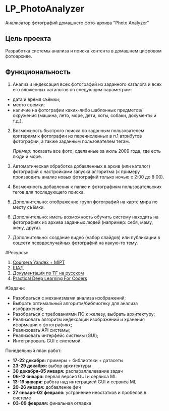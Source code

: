 # LP_PhotoAnalyzer
Анализатор фотографий домашнего фото-архива "Photo Analyzer"

## Цель проекта
Разработка системы анализа и поиска контента в домашнем цифровом фотоархиве.

## Функциональность
1. Анализ и индексация всех фотографий из заданного каталога и всех его вложенных каталогов по следующим параметрам:
- дата и время съёмки;
- место съемки;
- наличие на фотографии каких-либо шаблонных предметов/окружения (машина, лето, море, дети, коты, собаки, документы и т.д.).
2. Возможность быстрого поиска по заданным пользователем критериям к фотографии из перечисленных в п.1 атрибутов фотографии, а также заданным пользователем тегам.

    *Пример:* показать все фото, сделанные за июль 2009 года, где есть люди и море.

3. Автоматическая обработка добавленных в архив (или каталог) фотографий с настройками запуска алгоритма (к примеру производить анализ новых фотографий только ночью с 2:00 до 8:00).
4. Возможность добавления к папке и фотографиям пользовательских тегов для последующего поиска.
5. Дополнительно: отображение групп фотографий на карте мира по месту съёмки.
6. Дополнительно: иметь возможность обучить систему находить на фотографиях из архива заданных людей (например: себя, маму, жену, друга).
7. Дополнительно: создание видео (набор слайдов) или публикации в соцсети псевдослучайных фотографий на какую-то тему.

#Ресурсы:
1. [Coursera Yandex + MIPT](https://www.coursera.org/specializations/machine-learning-data-analysis)
2. [ШАД](https://yandexdataschool.ru/edu-process/courses/machine-learning)
3. [Документация по TF на русском](https://www.asozykin.ru/courses/nnpython)
4. [Practical Deep Learning For Coders](https://course.fast.ai/)

#Задачи:
+ Разобраться с механизмами анализа изображений;
+ Выбрать оптимальный алгоритм/библиотеку для анализа изображений;
+ Разобраться с требованиями ПО к железу, выбрать архитектуру;
+ Реализовать алгоритм индексации изображений и хранения иформации о фотографиях;
+ Реализовать API системы;
+ Реализовать интерфейс системы (GUI);
+ Интегрировать GUI с системой.

Понедельный план работ:
- **17-22 декабря:** примеры + библиотеки + датасеты
- **23-29 декабря:** выбор архитектуры
- **30 декабря-05 января:** распараллелевание задач
- **06-12 января:** первая версия GUI и сервиса ML
- **13-19 января:** работа над интеграцией GUI и сервиса ML
- **20-26 января:** добавление фич
- **27 января-02 февраля:** устранение неостатков и пробелов в системе
- **03-09 февраля:** финальная отладка 
